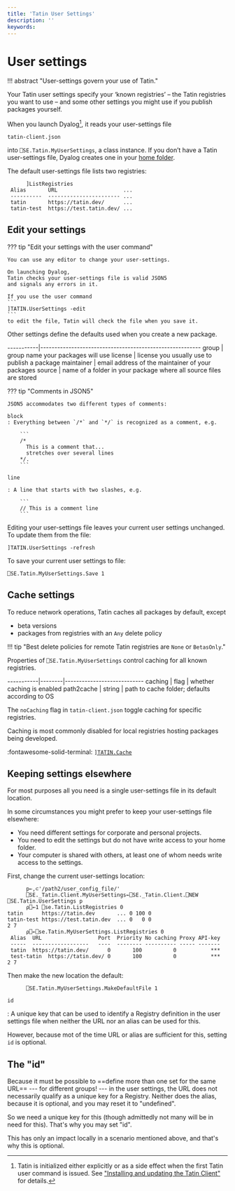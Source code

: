 ```yaml
---
title: 'Tatin User Settings'
description: ''
keywords:
---
```

# User settings

!!! abstract "User-settings govern your use of Tatin."


Your Tatin user settings specify your ‘known registries’
– the Tatin registries you want to use –
and some other settings you might use if you publish packages yourself.

When you launch Dyalog[^init], it reads your user-settings file

    tatin-client.json

into `⎕SE.Tatin.MyUserSettings`, a class instance.
If you don’t have a Tatin user-settings file, Dyalog creates one
in your [home folder](user-commands.md#user-settings).

The default user-settings file lists two registries:

          ]ListRegistries
     Alias       URL                     ...
     ----------  ----------------------- ...
     tatin       https://tatin.dev/      ...
     tatin-test  https://test.tatin.dev/ ...

<!-- Implementation detail: not relevant

### What does Tatin do at start-up time?

When Tatin is initialized[^init] it creates an instance of the `UserSettings` class with the name `MyUserSettings` which lives in `⎕se.Tatin`. (Strictly speaking it lives actually in `⎕SE._Tatin`; in `⎕SE.Tatin` there is just a niladic function `MyUserSettings` that returns a reference to `⎕SE._Tatin.MyUserSettings`)

If the constructor does not get a fully qualified name of the user settings file as an argument then it performs two steps:

1. It looks for a file `.tatin` in the user's home folder.

   If the file exists and is not empty then it is expected to point to a user settings file, and Tatin will go for that file.

   We will discuss soon under which circumstances such a file might be useful.

2. In case there is no file `.tatin` in that folder, or the file is empty, Tatin will look for a user settings file in the default folder.

   * If that file exists then Tatin will instantiate it

   * If the file does not exist then it will be created with default settings
 -->

## Edit your settings


??? tip "Edit your settings with the user command"

    You can use any editor to change your user-settings.

    On launching Dyalog,
    Tatin checks your user-settings file is valid JSON5
    and signals any errors in it.

    If you use the user command
    ```
    ]TATIN.UserSettings -edit
    ```
    to edit the file, Tatin will check the file when you save it.

Other settings define the defaults used when you create a new package.

-----------|---------------------------------------------------------
group      | group name your packages will use
license    | license you usually use to publish a package
maintainer | email address of the maintainer of your packages
source     | name of a folder in your package where all source files are stored

??? tip "Comments in JSON5"

    JSON5 accommodates two different types of comments:

    block
    : Everything between `/*` and `*/` is recognized as a comment, e.g.

        ```
        /*
          This is a comment that...
          stretches over several lines
        */.
        ```

    line

    : A line that starts with two slashes, e.g.

        ```
        // This is a comment line
        ```

Editing your user-settings file leaves your current user settings unchanged.
To update them from the file:

    ]TATIN.UserSettings -refresh

To save your current user settings to file:

    ⎕SE.Tatin.MyUserSettings.Save 1


## Cache settings

To reduce network operations, Tatin caches all packages by default, except

-   beta versions
-   packages from registries with an `Any` delete policy

!!! tip "Best delete policies for remote Tatin registries are `None` or `BetasOnly`."

Properties of `⎕SE.Tatin.MyUserSettings` control caching for all known registries.

-----------|--------|----------------------------
caching    | flag   | whether caching is enabled
path2cache | string | path to cache folder; defaults according to OS

The `noCaching` flag in `tatin-client.json` toggle caching for specific registries.

Caching is most commonly disabled for local registries hosting packages being developed.


:fontawesome-solid-terminal:
[`]TATIN.Cache`](user-commands.md#cache)


## Keeping settings elsewhere

For most purposes all you need is a single user-settings file in its default location.

In some circumstances you might prefer to keep your user-settings file elsewhere:

-   You need different settings for corporate and personal projects.
-   You need to edit the settings but do not have write access to your home folder.
-   Your computer is shared with others, at least one of whom needs write access to the settings.

First, change the current user-settings location:
```
      p←,⊂'/path2/user_config_file/'
      ⎕SE._Tatin.Client.MyUserSettings←⎕SE._Tatin.Client.⎕NEW ⎕SE.Tatin.UserSettings p
      ⍴⎕←1 ⎕se.Tatin.ListRegistries 0
tatin      https://tatin.dev       ... 0 100 0
tatin-test https://test.tatin.dev  ... 0   0 0
2 7
      ⍴⎕←⎕se.Tatin.MyUserSettings.ListRegistries 0
 Alias  URL                  Port  Priority No caching Proxy API-key
 -----  ------------------   ----  -------- ---------- ----- -------
 tatin  https://tatin.dev/      0       100          0           ***
 test-tatin  https://tatin.dev/ 0       100          0           ***
2 7
```
Then make the new location the default:
```
      ⎕SE.Tatin.MyUserSettings.MakeDefaultFile 1
```

<!-- You may however want to have your own Tatin Registries, for example for private projects. -->

<!-- WAY TOO CUMBERSOME – JSON SUFFICES

## Adding and removing Registries

You can manipulate the `MyUserSettings` instance via its methods.

We are now going to add a registry, list all registries, and then delete that registry, getting us back to where we started.

### What have we got?

Let's list all registries currently defined:

```
      ⎕se.Tatin.MyUserSettings.ListRegistries 0
Alias      URL                     Port  Priority No caching Proxy API-key
-----      ------------------      ----  -------- ---------- ----- -------
tatin      https://tatin.dev/         0       100          0           ***
tatin-test https://test.tatin.dev/    0         0          0           ***
```

This is because originally Tatin only knows about the principal Tatin server and its cousin, the test server.

Note that the API key is not listed when a zero is provided as the right argument.

Let's add a made-up registry.

#### Create an instance of the `DefineRegistry` class.

Let's assume that you work for a company "MyCompany", and that this company entertains a Tatin Server with the URL `https://tatin.mycompany.com`.

To add that Registry to the user settings file you must first instantiate the `DefineRegistry` class. You may specify the URL and the alias in several ways; for details on the `DefineRegistry` class execute this:

```
]adoc ⎕se.Tatin.DefineRegistry
```

We will pass a simple text vector that specifies the alias (between `[]`) and the URI:

```
      #.myReg←⎕NEW ⎕SE.Tatin.DefineRegistry (,⊂'[myc]https://tatin.mycompany.com')
      #.myReg.varsList
 uri  alias  port  api_key  priority
      ]box on
      {⍵,⍪#.myReg.(⍎¨⍵)}'uri' 'alias' 'port' 'api_key' 'priority'
┌────────┬────────────────────────────┐
│uri     │https://tatin.mycompany.com/│
├────────┼────────────────────────────┤
│alias   │myc                         │
├────────┼────────────────────────────┤
│port    │0                           │
├────────┼────────────────────────────┤
│api_key │                            │
├────────┼────────────────────────────┤
│priority│[Null]                      │
└────────┴────────────────────────────┘
      ]box off
```

"id" is not mentioned here, because it is optional, and `DefineRegistry` will assign a freshly generated UUID to it for you. Refer to [The "id"](#) for details.

#### Settings in the file

* `uri` and `alias` are already set by the constructor.
* `port` is 0 which means that it will fall back to 80 for `http://` and 443 for `https://`.
* `priority` decides in which order Registries are scanned in case no Registry was provided. The Registry with the highest number is scanned first, and the first hit wins.

  `⎕NULL` will be converted once the instance is added to the user settings, see there.

  Note that a priority of `0` or less means that the registry will **not** participate in a Registry scan.
* `api_key` must be set only when the Registry is managed by a Tatin server _and_ you want to publish packages, or delete packages (if that is permitted by that Tatin server at all) and credentials are required for those operations.

#### Adding the Registry

Adding a registry is achieved by calling the `AddRegistry` method, and providing an instance of the `DefineRegistry` class as an argument:


```
      ⎕se.Tatin.MyUserSettings.AddRegistry #.myReg
```

Now we would expect three Registries:

```
      ↑⎕se.Tatin.MyUserSettings.registries.(alias uri priority)
 tatin       https://tatin.dev/           100
 myc         https://tatin.mycompany.com/  90
 tatin-test  https://test.tatin.dev/        0
```

The priority is not `⎕NULL` anymore but 90: any `⎕NULL` is replaced by the lowest number yet minus 10.

A> ### Regarding priorities
A> What happens when you add a Registry with `priority` being `⎕NULL` and the lowest Registry so far is 1?
A>
A> In that case Tatin assigns new values to all Registries except those with a priority of zero which will remain untouched.
A>
A> The new priorities will not change the order of the priorities, and the lowest one will be 100 or greater.

So far we have changed the user settings in the workspace, _not_ on file. This allows you to experiment with certain settings without making the change permanent; other sessions won't be affected.

If you want to make your changes permanent you must call the `Save` method and provide a 1 as the right argument.

 -->

`id`

: A unique key that can be used to identify a Registry definition in the user settings file when neither the URL nor an alias can be used for this.

However, because mot of the time URL or alias are sufficient for this, setting `id` is optional.


## The "id"

<!-- FIXME Clarify -->
Because it must be possible to ==define more than one set for the same URL==
--- for different groups! --- in the user settings, the URL does not necessarily qualify as a unique key for a Registry. Neither does the alias, because it is optional, and you may reset it to "undefined".

So we need a unique key for this (though admittedly not many will be in need for this). That's why you may set "id".

<!-- If you use the `DefineRegistry` class then "id" will be a newly created UUID. If you prefer to add a new Registry to the user settings by editing the user settings file then you should add "id" yourself. -->

This has only an impact locally in a scenario mentioned above, and that's why this is optional.



[^init]: Tatin is initialized either explicitly or as a side effect when the first Tatin user command is issued. See ["Installing and updating the Tatin Client"](installingandupdatingthetatinclient.md) for details.



